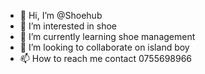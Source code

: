 - 👋 Hi, I’m @Shoehub
- 👀 I’m interested in shoe
- 🌱 I’m currently learning shoe management 
- 💞️ I’m looking to collaborate on island boy 
- 📫 How to reach me contact 0755698966

<!---
Shoehub/Shoehub is a ✨ special ✨ repository because its `README.md` (this file) appears on your GitHub profile.
You can click the Preview link to take a look at your changes.
--->
